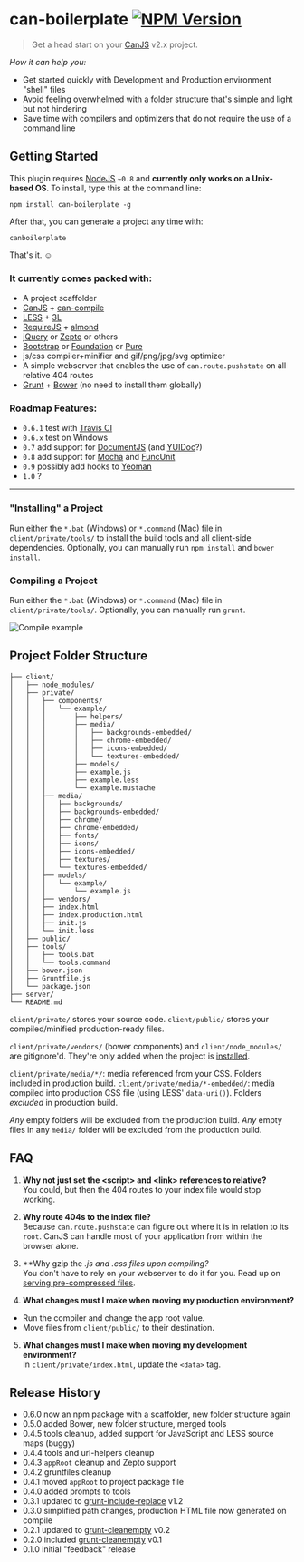 # can-boilerplate [![NPM Version](http://badge.fury.io/js/can-boilerplate.png)](http://badge.fury.io/js/can-boilerplate)

> Get a head start on your [CanJS](http://canjs.com/) v2.x project.

*How it can help you:*
* Get started quickly with Development and Production environment "shell" files
* Avoid feeling overwhelmed with a folder structure that's simple and light but not hindering
* Save time with compilers and optimizers that do not require the use of a command line


## Getting Started

This plugin requires [NodeJS](http://nodejs.org/) `~0.8` and **currently only works on a Unix-based OS**.
To install, type this at the command line:
```
npm install can-boilerplate -g
```
After that, you can generate a project any time with:
```
canboilerplate
```
That's it. ☺︎

### It currently comes packed with:
* A project scaffolder
* [CanJS](http://canjs.com/) + [can-compile](https://github.com/daffl/can-compile)
* [LESS](http://lesscss.org/) + [3L](http://mateuszkocz.github.io/3l/)
* [RequireJS](http://requirejs.org/) + [almond](https://github.com/jrburke/almond)
* [jQuery](http://jquery.com/) or [Zepto](http://jquery.com/) or others
* [Bootstrap](http://getbootstrap.com/) or [Foundation](http://foundation.zurb.com/) or [Pure](http://purecss.io/)
* js/css compiler+minifier and gif/png/jpg/svg optimizer
* A simple webserver that enables the use of `can.route.pushstate` on all relative 404 routes
* [Grunt](http://gruntjs.com/) + [Bower](http://bower.io/) (no need to install them globally)

### Roadmap Features:
* `0.6.1` test with [Travis CI](https://travis-ci.org/)
* `0.6.x` test on Windows
* `0.7` add support for [DocumentJS](https://github.com/bitovi/documentjs) (and [YUIDoc](http://yui.github.io/yuidoc/)?)
* `0.8` add support for [Mocha](http://visionmedia.github.io/mocha/) and [FuncUnit](http://funcunit.com/)
* `0.9` possibly add hooks to [Yeoman](http://yeoman.io/)
* `1.0` ?

---

### "Installing" a Project
Run either the `*.bat` (Windows) or `*.command` (Mac) file in `client/private/tools/` to install the build tools and all client-side dependencies. Optionally, you can manually run `npm install` and `bower install`.

### Compiling a Project
Run either the `*.bat` (Windows) or `*.command` (Mac) file in `client/private/tools/`. Optionally, you can manually run `grunt`.

![Compile example](https://raw.github.com/stevenvachon/can-boilerplate/master/misc/compile.gif)

## Project Folder Structure
````
├── client/
│   ├── node_modules/
│   ├── private/
│   │   ├── components/
│   │   │   └── example/
│   │   │       ├── helpers/
│   │   │       ├── media/
│   │   │       │   ├── backgrounds-embedded/
│   │   │       │   ├── chrome-embedded/
│   │   │       │   ├── icons-embedded/
│   │   │       │   └── textures-embedded/
│   │   │       ├── models/
│   │   │       ├── example.js
│   │   │       ├── example.less
│   │   │       └── example.mustache
│   │   ├── media/
│   │   │   ├── backgrounds/
│   │   │   ├── backgrounds-embedded/
│   │   │   ├── chrome/
│   │   │   ├── chrome-embedded/
│   │   │   ├── fonts/
│   │   │   ├── icons/
│   │   │   ├── icons-embedded/
│   │   │   ├── textures/
│   │   │   └── textures-embedded/
│   │   ├── models/
│   │   │   └── example/
│   │   │       └── example.js
│   │   ├── vendors/
│   │   ├── index.html
│   │   ├── index.production.html
│   │   ├── init.js
│   │   └── init.less
│   ├── public/
│   ├── tools/
│   │   ├── tools.bat
│   │   └── tools.command
│   ├── bower.json
│   ├── Gruntfile.js
│   └── package.json
├── server/
└── README.md
````
`client/private/` stores your source code.
`client/public/` stores your compiled/minified production-ready files.

`client/private/vendors/` (bower components) and `client/node_modules/` are gitignore'd. They're only added when the project is [installed](#installing-a-project).

`client/private/media/*/`: media referenced from your CSS. Folders included in production build.
`client/private/media/*-embedded/`: media compiled into production CSS file (using LESS' `data-uri()`). Folders *excluded* in production build.

*Any* empty folders will be excluded from the production build.
*Any* empty files in any `media/` folder will be excluded from the production build.


## FAQ
1. **Why not just set the \<script> and \<link> references to relative?**  
You could, but then the 404 routes to your index file would stop working.

2. **Why route 404s to the index file?**  
Because `can.route.pushstate` can figure out where it is in relation to its `root`. CanJS can handle most of your application from within the browser alone.

3. **Why gzip the *.js and *.css files upon compiling?**  
You don't have to rely on your webserver to do it for you. Read up on [serving pre-compressed files](http://blog.alien109.com/2009/03/17/gzip-your-javascript/).

4. **What changes must I make when moving my production environment?**  
  * Run the compiler and change the app root value.
  * Move files from `client/public/` to their destination.

5. **What changes must I make when moving my development environment?**  
In `client/private/index.html`, update the `<data>` tag.


## Release History
* 0.6.0 now an npm package with a scaffolder, new folder structure again
* 0.5.0 added Bower, new folder structure, merged tools
* 0.4.5 tools cleanup, added support for JavaScript and LESS source maps (buggy)
* 0.4.4 tools and url-helpers cleanup
* 0.4.3 `appRoot` cleanup and Zepto support
* 0.4.2 gruntfiles cleanup
* 0.4.1 moved `appRoot` to project package file
* 0.4.0 added prompts to tools
* 0.3.1 updated to [grunt-include-replace](https://github.com/alanshaw/grunt-include-replace) v1.2
* 0.3.0 simplified path changes, production HTML file now generated on compile
* 0.2.1 updated to [grunt-cleanempty](https://github.com/stevenvachon/grunt-cleanempty) v0.2
* 0.2.0 included [grunt-cleanempty](https://github.com/stevenvachon/grunt-cleanempty) v0.1
* 0.1.0 initial "feedback" release
